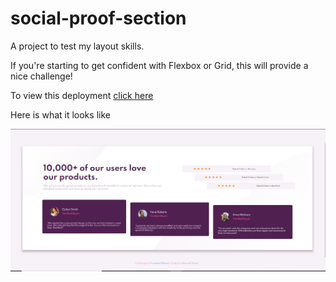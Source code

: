 # social-proof-section
A project to test my layout skills.

If you're starting to get confident with Flexbox or Grid, this will provide a nice challenge!

To view this deployment  [click here](https://social-proof-section-henna.vercel.app/)

Here is what it looks like

![Social proof Section](https://github.com/Maxwell-ihiaso/social-proof-section/blob/master/Social-proof-Section-preview.PNG)
